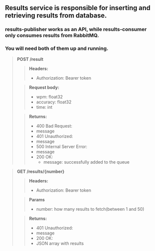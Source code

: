 ## Results service is responsible for inserting and retrieving results from database.

### results-publisher works as an API, while results-consumer only consumes results from RabbitMQ.

### You will need both of them up and running.

> **POST /result**
>
> > **Headers:**
> >
> > - Authorization: Bearer token
>
> > **Request body:**
> >
> > - wpm: float32
> > - accuracy: float32
> > - time: int
>
> > **Returns:**
> >
> > - 400 Bad Request:
> >  - message
> > - 401 Unauthorized:
> >  - message
> > - 500 Internal Server Error:
> >  - message
> > - 200 OK:
> >   - message: successfully added to the queue

> **GET /results/{number}**
>
> > **Headers:**
> >
> > - Authorization: Bearer token
>
> > **Params**
> >
> > - number: how many results to fetch(between 1 and 50)
>
> > **Returns:**
> >
> > - 401 Unauthorized:
> >  - message
> > - 200 OK:
> >  - JSON array with results
